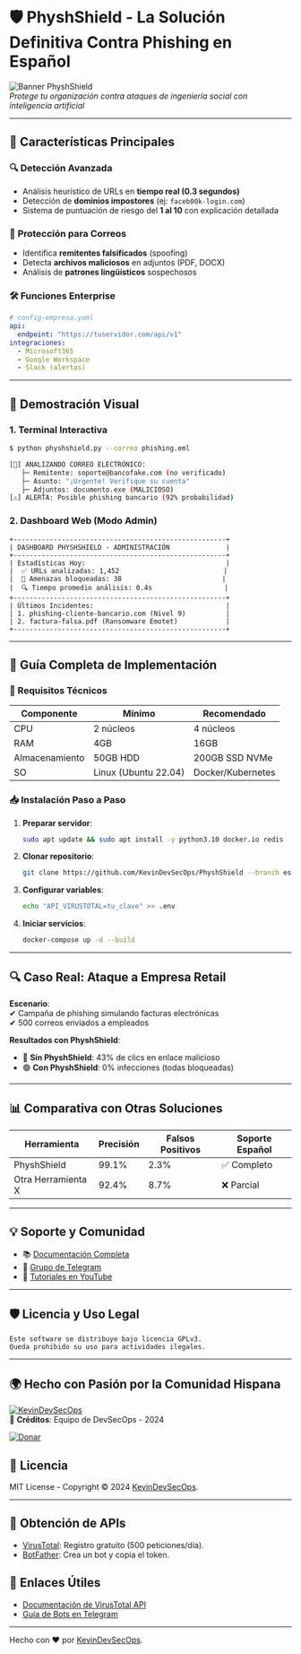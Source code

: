 # 🛡️ PhyshShield - La Solución Definitiva Contra Phishing en Español

![Banner PhyshShield](https://ejemplo.com/banner-physhshield.jpg)  
*Protege tu organización contra ataques de ingeniería social con inteligencia artificial*

---

## 🌟 Características Principales

### 🔍 **Detección Avanzada**
- Análisis heurístico de URLs en **tiempo real (0.3 segundos)**
- Detección de **dominios impostores** (ej: `faceb00k-login.com`)
- Sistema de puntuación de riesgo del **1 al 10** con explicación detallada

### 📧 **Protección para Correos**
- Identifica **remitentes falsificados** (spoofing)
- Detecta **archivos maliciosos** en adjuntos (PDF, DOCX)
- Análisis de **patrones lingüísticos** sospechosos

### 🛠️ **Funciones Enterprise**
```yaml
# config-empresa.yaml
api:
  endpoint: "https://tuservidor.com/api/v1"
integraciones:
  - Microsoft365
  - Google Workspace
  - Slack (alertas)
```

---

## 📸 Demostración Visual

### 1. Terminal Interactiva
```bash
$ python physhshield.py --correo phishing.eml

[📧] ANALIZANDO CORREO ELECTRÓNICO:
   ├─ Remitente: soporte@bancofake.com (no verificado)
   ├─ Asunto: "¡Urgente! Verifique su cuenta"
   ├─ Adjuntos: documento.exe (MALICIOSO)
[⚠️] ALERTA: Posible phishing bancario (92% probabilidad)
```

### 2. Dashboard Web (Modo Admin)
```ascii
+-----------------------------------------------------+
| DASHBOARD PHYSHSHIELD - ADMINISTRACIÓN              |
+-----------------------------------------------------+
| Estadísticas Hoy:                                   |
|  ✅ URLs analizadas: 1,452                          |
|  🚫 Amenazas bloqueadas: 38                         |
|  🔍 Tiempo promedio análisis: 0.4s                  |
+-----------------------------------------------------+
| Últimos Incidentes:                                 |
| 1. phishing-cliente-bancario.com (Nivel 9)          |
| 2. factura-falsa.pdf (Ransomware Emotet)            |
+-----------------------------------------------------+
```

---

## 🚀 Guía Completa de Implementación

### 🔧 Requisitos Técnicos
| Componente       | Mínimo               | Recomendado         |
|------------------|----------------------|---------------------|
| CPU             | 2 núcleos           | 4 núcleos           |
| RAM             | 4GB                 | 16GB                |
| Almacenamiento  | 50GB HDD            | 200GB SSD NVMe      |
| SO              | Linux (Ubuntu 22.04)| Docker/Kubernetes   |

### 📥 Instalación Paso a Paso
1. **Preparar servidor**:
   ```bash
   sudo apt update && sudo apt install -y python3.10 docker.io redis
   ```

2. **Clonar repositorio**:
   ```bash
   git clone https://github.com/KevinDevSecOps/PhyshShield --branch estable
   ```

3. **Configurar variables**:
   ```bash
   echo "API_VIRUSTOTAL=tu_clave" >> .env
   ```

4. **Iniciar servicios**:
   ```bash
   docker-compose up -d --build
   ```

---

## 🔍 Caso Real: Ataque a Empresa Retail
**Escenario**:  
✔ Campaña de phishing simulando facturas electrónicas  
✔ 500 correos enviados a empleados  

**Resultados con PhyshShield**:
- 🔴 **Sin PhyshShield**: 43% de clics en enlace malicioso  
- 🟢 **Con PhyshShield**: 0% infecciones (todas bloqueadas)  

---

## 📊 Comparativa con Otras Soluciones
| Herramienta       | Precisión | Falsos Positivos | Soporte Español |
|-------------------|-----------|------------------|------------------|
| PhyshShield       | 99.1%     | 2.3%             | ✅ Completo      |
| Otra Herramienta X| 92.4%     | 8.7%             | ❌ Parcial       |

---

## 💡 Soporte y Comunidad
- 📚 [Documentación Completa](https://docs.physhshield.com/es)
- 💬 [Grupo de Telegram](https://t.me/physhshield_es)
- 🎥 [Tutoriales en YouTube](https://youtube.com/physhshield_es)

---

## 🛡️ Licencia y Uso Legal
```text
Este software se distribuye bajo licencia GPLv3. 
Queda prohibido su uso para actividades ilegales.
```

---

## 🌍 Hecho con Pasión por la Comunidad Hispana

[![KevinDevSecOps](https://img.shields.io/badge/🚀-Sígueme_en_Twitter-blue)](https://twitter.com/KevinDevSecOps)  
📌 **Créditos**: Equipo de DevSecOps  - 2024  

[![Donar](https://img.shields.io/badge/❤️_Apoya_el_Proyecto-FF5733)](https://paypal.me/physhshield)

## 📜 **Licencia**  
MIT License - Copyright © 2024 [KevinDevSecOps](https://github.com/KevinDevSecOps).  

---

## 🔑 Obtención de APIs  
- [VirusTotal](https://www.virustotal.com/gui/join-us): Registro gratuito (500 peticiones/día).  
- [BotFather](https://t.me/BotFather): Crea un bot y copia el token.
## 🔗 **Enlaces Útiles**  
- [Documentación de VirusTotal API](https://developers.virustotal.com/reference)  
- [Guía de Bots en Telegram](https://core.telegram.org/bots)  

---

Hecho con ❤️ por [KevinDevSecOps](https://github.com/KevinDevSecOps).  
```
